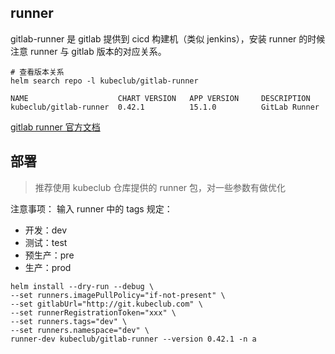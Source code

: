 ## runner
gitlab-runner 是 gitlab 提供到 cicd 构建机（类似 jenkins），安装 runner 的时候注意 runner 与 gitlab 版本的对应关系。

```shell
# 查看版本关系
helm search repo -l kubeclub/gitlab-runner
```

```shell
NAME                    CHART VERSION   APP VERSION     DESCRIPTION  
kubeclub/gitlab-runner  0.42.1          15.1.0          GitLab Runner
```

[gitlab runner 官方文档](https://docs.gitlab.com/runner/install/kubernetes.htmls)

## 部署
> 推荐使用 kubeclub 仓库提供的 runner 包，对一些参数有做优化

注意事项：
输入 runner 中的 tags 规定：

- 开发：dev
- 测试：test
- 预生产：pre
- 生产：prod

```
helm install --dry-run --debug \
--set runners.imagePullPolicy="if-not-present" \
--set gitlabUrl="http://git.kubeclub.com" \
--set runnerRegistrationToken="xxx" \
--set runners.tags="dev" \
--set runners.namespace="dev" \
runner-dev kubeclub/gitlab-runner --version 0.42.1 -n a
```